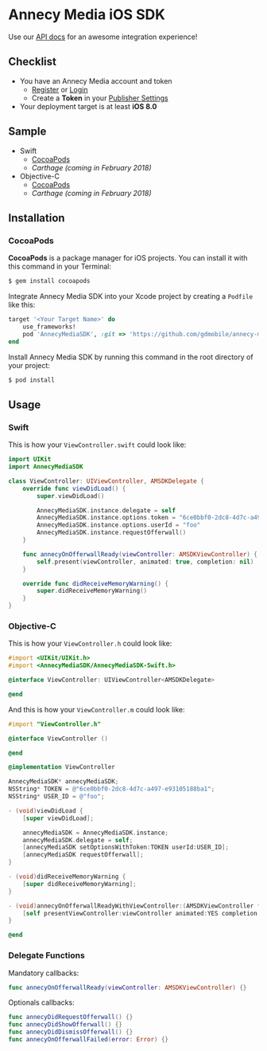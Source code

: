 # Annecy Media iOS SDK

Use our [API docs](https://admin.annecy.media/docs) for an awesome integration experience!

## Checklist

* You have an Annecy Media account and token
    * [Register](https://admin.annecy.media/getting-started) or [Login](https://admin.annecy.media/login)
    * Create a **Token** in your [Publisher Settings](https://admin.annecy.media/publishers)
* Your deployment target is at least **iOS 8.0**

## Sample

* Swift
    * [CocoaPods](https://github.com/gdmobile/annecy-media-ios-sdk/tree/master/SampleProject/SampleSwiftPods)
    * *Carthage (coming in February 2018)*
* Objective-C
    * [CocoaPods](https://github.com/gdmobile/annecy-media-ios-sdk/tree/master/SampleProject/SampleObjCPods)
    * *Carthage (coming in February 2018)*

## Installation

### CocoaPods

**CocoaPods** is a package manager for iOS projects. You can install it with this command in your Terminal:

``` bash
$ gem install cocoapods
```

Integrate Annecy Media SDK into your Xcode project by creating a `Podfile` like this:


``` ruby
target '<Your Target Name>' do
    use_frameworks!
    pod 'AnnecyMediaSDK', :git => 'https://github.com/gdmobile/annecy-media-ios-sdk.git'
end
```

Install Annecy Media SDK by running this command in the root directory of your project:

```bash
$ pod install
```

## Usage

### Swift

This is how your `ViewController.swift` could look like:

``` swift
import UIKit
import AnnecyMediaSDK

class ViewController: UIViewController, AMSDKDelegate {
    override func viewDidLoad() {
        super.viewDidLoad()

        AnnecyMediaSDK.instance.delegate = self
        AnnecyMediaSDK.instance.options.token = "6ce0bbf0-2dc8-4d7c-a497-e93105188ba1"
        AnnecyMediaSDK.instance.options.userId = "foo"
        AnnecyMediaSDK.instance.requestOfferwall()
    }

    func annecyOnOfferwallReady(viewController: AMSDKViewController) {
        self.present(viewController, animated: true, completion: nil)
    }

    override func didReceiveMemoryWarning() {
        super.didReceiveMemoryWarning()
    }
}
```

### Objective-C

This is how your `ViewController.h` could look like:

``` objective-c
#import <UIKit/UIKit.h>
#import <AnnecyMediaSDK/AnnecyMediaSDK-Swift.h>

@interface ViewController: UIViewController<AMSDKDelegate>

@end
```

And this is how your `ViewController.m` could look like:

``` objective-c
#import "ViewController.h"

@interface ViewController ()

@end

@implementation ViewController

AnnecyMediaSDK* annecyMediaSDK;
NSString* TOKEN = @"6ce0bbf0-2dc8-4d7c-a497-e93105188ba1";
NSString* USER_ID = @"foo";

- (void)viewDidLoad {
    [super viewDidLoad];

    annecyMediaSDK = AnnecyMediaSDK.instance;
    annecyMediaSDK.delegate = self;
    [annecyMediaSDK setOptionsWithToken:TOKEN userId:USER_ID];
    [annecyMediaSDK requestOfferwall];
}

- (void)didReceiveMemoryWarning {
    [super didReceiveMemoryWarning];
}

- (void)annecyOnOfferwallReadyWithViewController:(AMSDKViewController * _Nonnull)viewController {
    [self presentViewController:viewController animated:YES completion:nil];
}

@end
```

### Delegate Functions

Mandatory callbacks:
``` swift
func annecyOnOfferwallReady(viewController: AMSDKViewController) {}
```

Optionals callbacks:
``` swift
func annecyDidRequestOfferwall() {}
func annecyDidShowOfferwall() {}
func annecyDidDismissOfferwall() {}
func annecyOnOfferwallFailed(error: Error) {}
```
